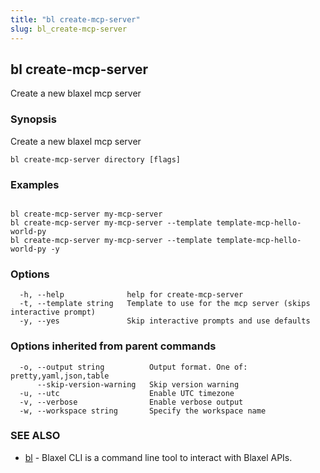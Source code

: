 ```yaml
---
title: "bl create-mcp-server"
slug: bl_create-mcp-server
---
```

## bl create-mcp-server

Create a new blaxel mcp server

### Synopsis

Create a new blaxel mcp server

```
bl create-mcp-server directory [flags]
```

### Examples

```

bl create-mcp-server my-mcp-server
bl create-mcp-server my-mcp-server --template template-mcp-hello-world-py
bl create-mcp-server my-mcp-server --template template-mcp-hello-world-py -y
```

### Options

```
  -h, --help              help for create-mcp-server
  -t, --template string   Template to use for the mcp server (skips interactive prompt)
  -y, --yes               Skip interactive prompts and use defaults
```

### Options inherited from parent commands

```
  -o, --output string          Output format. One of: pretty,yaml,json,table
      --skip-version-warning   Skip version warning
  -u, --utc                    Enable UTC timezone
  -v, --verbose                Enable verbose output
  -w, --workspace string       Specify the workspace name
```

### SEE ALSO

* [bl](bl.md)	 - Blaxel CLI is a command line tool to interact with Blaxel APIs.

